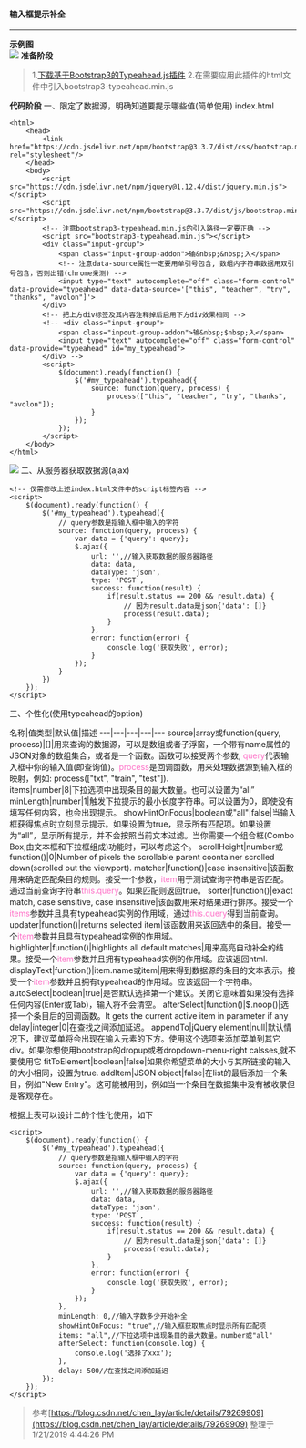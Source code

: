 #### 输入框提示补全 ####

----------

**示例图**  
![](https://i.imgur.com/S7CLGrO.png)
**准备阶段**
> 1.[下载基于Bootstrap3的Typeahead.js插件](https://github.com/bassjobsen/Bootstrap-3-Typeahead/)
> 2.在需要应用此插件的html文件中引入bootstrap3-typeahead.min.js  

**代码阶段**
一、限定了数据源，明确知道要提示哪些值(简单使用)
index.html

```
<html>
	<head>
		<link href="https://cdn.jsdelivr.net/npm/bootstrap@3.3.7/dist/css/bootstrap.min.css" rel="stylesheet"/>
	</head>
	<body>
		<script src="https://cdn.jsdelivr.net/npm/jquery@1.12.4/dist/jquery.min.js"></script>
		<script src="https://cdn.jsdelivr.net/npm/bootstrap@3.3.7/dist/js/bootstrap.min.js"></script>
		<!-- 注意bootstrap3-typeahead.min.js的引入路径一定要正确 -->
		<script src="bootstrap3-typeahead.min.js"></script>
		<div class="input-group">
			<span class="input-group-addon">输&nbsp;&nbsp;入</span>
			<!-- 注意data-source属性一定要用单引号包含, 数组内字符串数据用双引号包含，否则出错(chrome亲测) -->
			<input type="text" autocomplete="off" class="form-control" data-provide="typeahead" data-data-source='["this", "teacher", "try", "thanks", "avolon"]'>
		</div>
		<!-- 把上方div标签及其内容注释掉后启用下方div效果相同 -->
		<!-- <div class="input-group">
			<span class="inpout-group-addon">输&nbsp;$nbsp;入</span>
			<input type="text" autocomplete="off" class="form-control" data-provide="typeahead" id="my_typeahead">
		</div> -->
		<script>
			$(document).ready(function() {
				$('#my_typeahead').typeahead({
					source: function(query, process) {
						process(["this", "teacher", "try", "thanks", "avolon"]);
					}
				});
			});
		</script>
	</body>
</html>
```

![](https://i.imgur.com/yBCkLwr.png)
二、从服务器获取数据源(ajax)

```
<!-- 仅需修改上述index.html文件中的script标签内容 -->
<script>
	$(document).ready(function() {
		$('#my_typeahead').typeahead({
			// query参数是指输入框中输入的字符
			source: function(query, process) {
				var data = {'query': query};
				$.ajax({
					url: '',//输入获取数据的服务器路径
					data: data,
					dataType: 'json',
					type: 'POST',
					success: function(result) {
						if(result.status == 200 && result.data) {
							// 因为result.data是json{'data': []}
							process(result.data);
						}
					},
					error: function(error) {
						console.log('获取失败', error);
					}
				});			
			}
		})
	});
</script>
```

三、个性化(使用typeahead的option)

名称|值类型|默认值|描述
---|---|---|---|---
source|array或function(query, process)|[]|用来查询的数据源，可以是数组或者子浮窗，一个带有name属性的JSON对象的数组集合，或者是一个函数。函数可以接受两个参数, <font color="#FF6EC7">query</font>代表输入框中你的输入值(即查询值)。<font color="#FF6EC7">process</font>是回调函数，用来处理数据源到输入框的映射，例如: process(["txt", "train", "test"]).  
items|number|8|下拉选项中出现条目的最大数量。也可以设置为“all”
minLength|number|1|触发下拉提示的最小长度字符串。可以设置为0，即使没有填写任何内容，也会出现提示。
showHintOnFocus|boolean或"all"|false|当输入框获得焦点时立刻显示提示。如果设置为true，显示所有匹配项。如果设置为“all”，显示所有提示，并不会按照当前文本过滤。当你需要一个组合框(Combo Box,由文本框和下拉框组成)功能时，可以考虑这个。
scrollHeight|number或function()|0|Number of pixels the scrollable parent coontainer scrolled down(scrolled out the viewport).
matcher|function()|case insensitive|该函数用来确定匹配条目的规则。接受一个参数，<font color="#FF6EC7">item</font>用于测试查询字符串是否匹配。通过当前查询字符串<font color="#FF6EC7">this.query</font>。如果匹配则返回true。
sorter|function()|exact match, case sensitive, case insensitive|该函数用来对结果进行排序。接受一个<font color="#FF6EC7">items</font>参数并且具有typeahead实例的作用域，通过<font color="#FF6EC7">this.query</font>得到当前查询。
updater|function()|returns selected item|该函数用来返回选中的条目。接受一个<font color="#FF6EC7">item</font>参数并且具有typeahead实例的作用域。
highlighter|function()|highlights all default matches|用来高亮自动补全的结果。接受一个<font color="#FF6EC7">item</font>参数并且拥有typeahead实例的作用域。应该返回html.
displayText|function()|item.name或item|用来得到数据源的条目的文本表示。接受一个<font color="#FF6EC7">item</font>参数并且拥有typeahead的作用域。应该返回一个字符串。
autoSelect|boolean|true|是否默认选择第一个建议。关闭它意味着如果没有选择任何内容(Enter或Tab)，输入将不会清空。
afterSelect|function()|$.noop()|选择一个条目后的回调函数。It gets the current active item in parameter if any
delay|integer|0|在查找之间添加延迟。
appendTo|jQuery element|null|默认情况下，建议菜单将会出现在输入元素的下方。使用这个选项来添加菜单到其它div。如果你想使用bootstrap的dropup或者dropdown-menu-right calsses,就不要使用它
fitToElement|boolean|false|如果你希望菜单的大小与其所链接的输入的大小相同，设置为true.
addItem|JSON object|false|在list的最后添加一个条目，例如"New Entry"。这可能被用到，例如当一个条目在数据集中没有被收录但是客观存在。  

根据上表可以设计二的个性化使用，如下
```
<script>
	$(document).ready(function() {
		$('#my_typeahead').typeahead({
			// query参数是指输入框中输入的字符
			source: function(query, process) {
				var data = {'query': query};
				$.ajax({
					url: '',//输入获取数据的服务器路径
					data: data,
					dataType: 'json',
					type: 'POST',
					success: function(result) {
						if(result.status == 200 && result.data) {
							// 因为result.data是json{'data': []}
							process(result.data);
						}
					},
					error: function(error) {
						console.log('获取失败', error);
					}
				});			
			},
			minLength: 0,//输入字数多少开始补全
			showHintOnFocus: "true",//输入框获取焦点时显示所有匹配项
			items: "all",//下拉选项中出现条目的最大数量。number或"all"
			afterSelect: function(console.log) {
				console.log('选择了xxx');
			},
			delay: 500//在查找之间添加延迟
		});
	});
</script>
```



> 参考[https://blog.csdn.net/chen_lay/article/details/79269909](https://blog.csdn.net/chen_lay/article/details/79269909)													整理于1/21/2019 4:44:26 PM 


